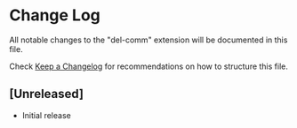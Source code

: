 # Change Log

All notable changes to the "del-comm" extension will be documented in this file.

Check [Keep a Changelog](http://keepachangelog.com/) for recommendations on how to structure this file.

## [Unreleased]

- Initial release